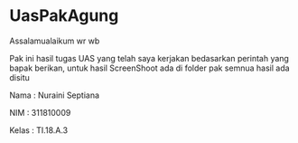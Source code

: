 # UasPakAgung

Assalamualaikum wr wb

Pak ini hasil tugas UAS yang telah saya kerjakan bedasarkan perintah yang bapak berikan, 
untuk hasil ScreenShoot ada di folder pak semnua hasil ada disitu

Nama : Nuraini Septiana

NIM : 311810009

Kelas : TI.18.A.3
